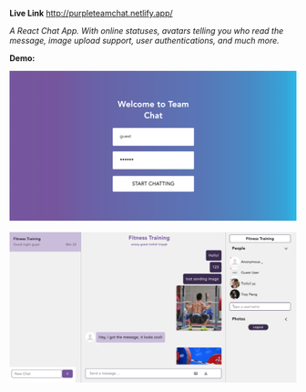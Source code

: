 **Live Link** http://purpleteamchat.netlify.app/

<i>A React Chat App. With online statuses, avatars telling you who read the message, image upload support, user authentications, and much more.</i>

**Demo:**

<span>
  <img src="Auth.png"/>
  <i> &nbsp <i/>
  <img src="Chats.png"/>
</span>



